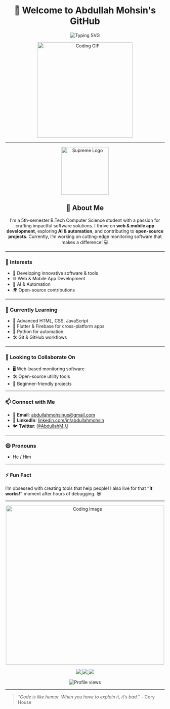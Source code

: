 <h1 align="center">👋 Welcome to Abdullah Mohsin's GitHub</h1>

<p align="center">
  <img src="https://readme-typing-svg.demolab.com?font=Fira+Code&size=24&duration=3000&pause=1000&color=00FF88¢er=true&vCenter=true&width=500&lines=Student+%F0%9F%93%9A+%7C+5th+Semester+B.Tech+CS;Passionate+Software+Developer;Building+Monitoring+Software;AI+%26+Automation+Enthusiast" alt="Typing SVG" />
</p>

<p align="center">
  <img src="https://media.giphy.com/media/LmNwrBhejkK9EFP504/giphy.gif" alt="Coding GIF" width="300" />
</p>

---

<p align="center">
  <img src="https://upload.wikimedia.org/wikipedia/commons/thumb/9/9c/Supreme_Logo.svg/1200px-Supreme_Logo.svg.png" alt="Supreme Logo" width="150" />
</p>

<h2 align="center">🚀 About Me</h2>

<p align="center">
  I'm a 5th-semester B.Tech Computer Science student with a passion for crafting impactful software solutions. I thrive on <b>web & mobile app development</b>, exploring <b>AI & automation</b>, and contributing to <b>open-source projects</b>. Currently, I’m working on cutting-edge monitoring software that makes a difference! 💻
</p>

---

### 👀 Interests
- 💾 Developing innovative software & tools  
- 🌐 Web & Mobile App Development  
- 🤖 AI & Automation  
- 🌍 Open-source contributions  

---

### 🌱 Currently Learning
- 🎨 Advanced HTML, CSS, JavaScript  
- 📱 Flutter & Firebase for cross-platform apps  
- 🐍 Python for automation  
- 🛠️ Git & GitHub workflows  

---

### 💞️ Looking to Collaborate On
- 🖥️ Web-based monitoring software  
- 🛠️ Open-source utility tools  
- 🌟 Beginner-friendly projects  

---

### 📫 Connect with Me
- 📧 **Email**: [abdullahmohsinux@gmail.com](mailto:abdullahmohsinux@gmail.com)  
- 💼 **LinkedIn**: [linkedin.com/in/abdullahmohsin](https://www.linkedin.com/in/abdullahmohsin)  
- 🐦 **Twitter**: [@AbdullahM_U](https://twitter.com/AbdullahM_U)  

---

### 😄 Pronouns
- He / Him

---

### ⚡ Fun Fact
I’m obsessed with creating tools that help people! I also live for that **“It works!”** moment after hours of debugging. 😎

---

<p align="center">
  <img src="https://images.unsplash.com/photo-1516321318423-f06f85e504b3?ixlib=rb-4.0.3&auto=format&fit=crop&w=800&q=80" alt="Coding Image" width="500" />
</p>

<p align="center">
  <a href="https://github.com/AbdullahMohsinU">
    <img src="https://img.shields.io/badge/GitHub-181717?style=for-the-badge&logo=github&logoColor=white" />
  </a>
  <a href="https://www.linkedin.com/in/abdullahmohsin">
    <img src="https://img.shields.io/badge/LinkedIn-0077B5?style=for-the-badge&logo=linkedin&logoColor=white" />
  </a>
  <a href="https://twitter.com/AbdullahM_U">
    <img src="https://img.shields.io/badge/Twitter-1DA1F2?style=for-the-badge&logo=twitter&logoColor=white" />
  </a>
</p>

<p align="center">
  <img src="https://komarev.com/ghpvc/?username=AbdullahMohsinU&color=brightgreen" alt="Profile views" />
</p>

---

> *“Code is like humor. When you have to explain it, it’s bad.”* – Cory House
